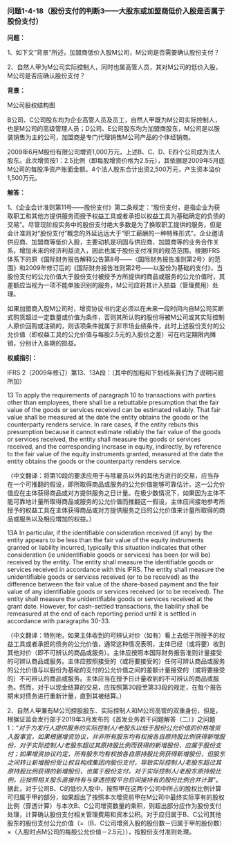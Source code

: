 ### 问题1-4-18（股份支付的判断3——大股东或加盟商低价入股是否属于股份支付）

**问题：**

1、如下文“背景”所述，加盟商低价入股M公司，M公司是否需要确认股份支付？

2、自然人甲为M公司实际控制人，同时也属高管人员，其对M公司的低价入股，M公司是否应确认股份支付？

**背景：**

M公司股权结构图

B公司、C公司股东均为企业高管人员及员工，自然人甲既为M公司实际控制人，也是M公司的高级管理人员；D公司、E公司股东均为加盟商股东，M公司是以服装销售为主的公司，加盟商是专门代理销售M公司产品的个体经销商。

2009年6月M股份有限公司增资1,000万元，上述B、C、D、E四个公司成为法人股东。此次增资按1：2.5比例（即每股增资价格为2.5元），其依据是2009年5月底M公司的每股净资产账面金额。4个法人股东合计出资2,500万元，产生资本溢价1,500万元。

**解答：**

1、《企业会计准则第11号——股份支付》第二条规定：“股份支付，是指企业为获取职工和其他方提供服务而授予权益工具或者承担以权益工具为基础确定的负债的交易”。尽管现阶段实务中的股份支付绝大多数是为了换取职工提供的服务，但是会计准则对“股份支付”概念的外延远远大于“职工薪酬的一种特殊形式”。企业邀请供应商、加盟商等低价入股，主要动机是巩固与供应商、加盟商等的业务合作关系，增加未来的经济利益流入，因此也属于股份支付准则的规范范围。根据IFRS体系下的原《国际财务报告解释公告第8号——〈国际财务报告准则第2号〉的范围》和2009年修订后的《国际财务报告准则第2号——以股份为基础的支付》，当股份支付的公允价值大于股份支付被授予方所提供的商品或服务的公允价值时，其差额应当视为一项不能单独识别的服务，M公司应将其计入损益（管理费用）处理。

如果加盟商入股M公司时，增资协议书约定必须以在未来一段时间内自M公司买断式购货超过一定数量或价值为条件，否则其所认购的股份将被M公司或其实际控制人原价回购或注销的，则该项条件就属于非市场业绩条件，此时上述股份支付的公允价值（即权益工具的公允价值与每股2.5元的入股价之差）可在约定期限内摊销，分别计入各期的损益。

**权威指引：**

IFRS 2（2009年修订）第13、13A段：（其中的加粗和下划线系我们为了说明问题所加）

13 To apply the requirements of paragraph 10 to transactions with parties other
than employees, there shall be a rebuttable presumption that the fair value of
the goods or services received can be estimated reliably. That fair value shall
be measured at the date the entity obtains the goods or the counterparty renders
service. In rare cases, if the entity rebuts this presumption because it cannot
estimate reliably the fair value of the goods or services received, the entity
shall measure the goods or services received, and the corresponding increase in
equity, indirectly, by reference to the fair value of the equity instruments
granted, measured at the date the entity obtains the goods or the counterparty
renders service.

（中文翻译：将第10段的要求应用于与除雇员以外的其他方进行的交易，应当存在一个可推翻的假设，即所取得商品或服务的公允价值能够可靠估计。这一公允价值应在主体获得商品或对方提供服务之日计量。在极少数情况下，如果因为主体不能可靠地计量所取得商品或服务的公允价值而推翻这一假设，主体应间接地参考所授予的权益工具在主体获得商品或对方提供服务之日的公允价值来计量所取得的商品或服务以及相应增加的权益。）

13A In particular, if the identifiable consideration received (if any) by the
entity appears to be less than the fair value of the equity instruments granted
or liability incurred, typically this situation indicates that other
consideration (ie unidentifiable goods or services) has been (or will be)
received by the entity. The entity shall measure the identifiable goods or
services received in accordance with this IFRS. The entity shall measure the
unidentifiable goods or services received (or to be received) as the difference
between the fair value of the share-based payment and the fair value of any
identifiable goods or services received (or to be received). The entity shall
measure the unidentifiable goods or services received at the grant date.
However, for cash-settled transactions, the liability shall be remeasured at the
end of each reporting period until it is settled in accordance with paragraphs
30-33.

（中文翻译：特别地，如果主体收到的可辨认对价（如有）看上去低于所授予的权益工具或者承担的债务的公允价值，通常这种情况表明，主体已经（或将要）收到其他对价（即不可辨认的商品或服务）。主体应按照本国际财务报告准则计量接受的可辨认商品或服务。主体应按照接受的（或将要接受的）任何可辨认商品或服务的公允价值与以股份为基础的支付的公允价值之间的差额计量接受的（或将要接受的）不可辨认的商品或服务。主体应当在授予日计量收到的不可辨认的商品或服务。然而，对于以现金结算的交易，应按照第30段至第33段的规定，在每个报告期末对债务进行重新计量，直到其被结算。）

2、自然人甲兼有M公司控股股东、实际控制人和M公司高管的双重身份，但是，根据证监会发行部于2019年3月发布的《首发业务若干问题解答（二）》之问题1：“*对于为发行人提供服务的实际控制人/老股东以低于股份公允价值的价格增资入股事宜，如果根据增资协议，并非所有股东均有权按各自原持股比例获得新增股份，对于实际控制人/老股东超过其原持股比例而获得的新增股份，应属于股份支付；如果增资协议约定，所有股东均有权按各自原持股比例获得新增股份，但股东之间转让新增股份受让权且构成集团内股份支付，导致实际控制人/老股东超过其原持股比例获得的新增股份，也属于股份支付。对于实际控制人/老股东原持股比例，应按照相关股东直接持有与穿透控股平台后间接持有的股份比例合并计算*”。据此，对于公司B、C的低价入股中，按照甲在这两个公司中所占的股权比例计算可归属于甲的部分，如果超出了按照本次增资前甲在M公司中最终实际享有的股权比例（穿透计算）与本次B、C公司增资数量的乘积，则超出部分应作为股份支付处理，计算确认股份支付相关管理费用和资本公积。对于应归属于B、C公司其他股东的股份支付公允价值（=（B、C公司增资入股的股份数－归属于甲的股份数）×（入股时点M公司的每股公允价值－2.5元）），按股份支付准则处理。